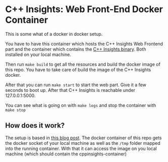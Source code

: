 # C++ Insights: Web Front-End Docker Container

This is some what of a docker in docker setup.

You have to have this container which hosts the C++ Insights Web Frontend part and the container which contains the [C++
Insights binary](https://github.com/andreasfertig/cppinsights-container). Both installed on your local machine.

Then run `make build` to get all the resources and build the docker image of this repo. You have to take care of build
the image of the C++ Insights docker.

After that you can run `make start` to start the web part. Give it a few seconds to boot up. After that C++ Insights is
reachable under 127.0.0.1:5000.

You can see what is going on with `make logs` and stop the container with `make stop`

## How does it work?

The setup is based in [this blog post](https://jpetazzo.github.io/2015/09/03/do-not-use-docker-in-docker-for-ci/). The
docker container of this repo gets the docker socket of your local machine as well as the `/tmp` folder mapped into the
running container. With that it can access the image on you local machine (which should contain the cppinsights-container)

